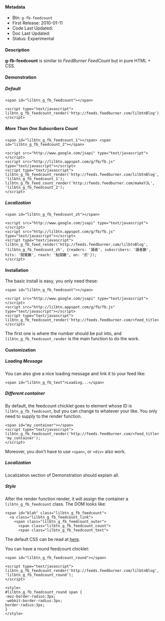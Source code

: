 #### Metadata

* Btn: `g-fb-feedcount`
* First Release: 2010-01-11
* Code Last Updated:
* Doc Last Updated:
* Status: Experimental

#### Description

**g-fb-feedcount** is similar to *FeedBurner FeedCount* but in pure HTML + CSS.

#### Demonstration

##### Default

<script src="http://www.google.com/jsapi" type="text/javascript"></script>
<script src="http://lilbtn.appspot.com/g/fb/fb.js" type="text/javascript"></script>
<span id="lilbtn_g_fb_feedcount"></span>

<script type="text/javascript">
lilbtn_g_fb_feedcount_render('http://feeds.feedburner.com/lilbtnBlog');
</script>

	<span id="lilbtn_g_fb_feedcount"></span>
	
	<script type="text/javascript">
	lilbtn_g_fb_feedcount_render('http://feeds.feedburner.com/lilbtnBlog');
	</script>

##### More Than One Subscribers Count

<span id="lilbtn_g_fb_feedcount_1"></span> <span id="lilbtn_g_fb_feedcount_2"></span>

<script type="text/javascript">
lilbtn_g_fb_feedcount_render('http://feeds.feedburner.com/lilbtnBlog', 'lilbtn_g_fb_feedcount_1');
lilbtn_g_fb_feedcount_render('http://feeds.feedburner.com/makeYJL', 'lilbtn_g_fb_feedcount_2');
</script>

	<span id="lilbtn_g_fb_feedcount_1"></span> <span id="lilbtn_g_fb_feedcount_2"></span>

	<script src="http://www.google.com/jsapi" type="text/javascript"></script>
	<script src="http://lilbtn.appspot.com/g/fb/fb.js" type="text/javascript"></script>
	<script type="text/javascript">
	lilbtn_g_fb_feedcount_render('http://feeds.feedburner.com/lilbtnBlog', 'lilbtn_g_fb_feedcount_1');
	lilbtn_g_fb_feed_count_render('http://feeds.feedburner.com/makeYJL', 'lilbtn_g_fb_feedcount_2');
	</script>

##### Localization

<span id="lilbtn_g_fb_feedcount_zh"></span>

<script type="text/javascript">
lilbtn_g_fb_feedcount_render('http://feeds.feedburner.com/lilbtnBlog', 'lilbtn_g_fb_feedcount_zh', {readers: '讀者', subscribers: '讀者數',  hits: '閱覽數', reach: '點閱數', on: '於'});
</script>

	<span id="lilbtn_g_fb_feedcount_zh"></span>

	<script src="http://www.google.com/jsapi" type="text/javascript"></script>
	<script src="http://lilbtn.appspot.com/g/fb/fb.js" type="text/javascript"></script>
	<script type="text/javascript">
	lilbtn_g_fb_feed_render('http://feeds.feedburner.com/lilbtnBlog', 'lilbtn_g_fb_feedcount_zh', {readers: '讀者', subscribers: '讀者數',  hits: '閱覽數', reach: '點閱數', on: '於'});
	</script>

#### Installation

The basic install is easy, you only need these:
	
	<span id="lilbtn_g_fb_feedcount"></span>
	
	<script src="http://www.google.com/jsapi" type="text/javascript"></script>
	<script src="http://lilbtn.appspot.com/g/fb/fb.js" type="text/javascript"></script>
	<script type="text/javascript">
	lilbtn_g_fb_feedcount_render('http://feeds.feedburner.com/<feed_title>');
	</script>

The first one is where the number should be put into, and `lilbtn_g_fb_feedcount_render` is the main function to do the work.

#### Customization

##### Loading Message

You can also give a nice loading message and link it to your feed like:

	<span id="lilbtn_g_fb_text">Loading...</span>

##### Different container

By default, the feedcount chicklet goes to element whose ID is `lilbtn_g_fb_feedcount`, but you can change to whatever your like. You only need to supply to the render function.

	<span id="my_container"></span>
	<script type="text/javascript">
	lilbtn_g_fb_feedcount_render('http://feeds.feedburner.com/<feed_title>', 'my_container');
	</script>

Moreover, you don't have to use `<span>`, or `<div>` also work.

##### Localization

Localization section of Demonstration should explain all.

##### Style

After the render function render, it will assign the container a `lilbtn_g_fb_feedcount` class. The DOM looks like:

	<span id="blah" class="lilbtn_g_fb_feedcount">
	  <a class="lilbtn_g_fb_feedcount_link">
	    <span class="lilbtn_g_fb_feedcount_outer">
	      <span class="lilbtn_g_fb_feedcount_count">
	      <span class="lilbtn_g_fb_feedcount_text">

The default CSS can be read at [here][default-css].

[default-css]: http://lilbtn.appspot.com/g/fb/fb.css

You can have a round feedcount chicklet:

<span id="lilbtn_g_fb_feedcount_round"></span>

<script type="text/javascript">
lilbtn_g_fb_feedcount_render('http://feeds.feedburner.com/lilbtnBlog', 'lilbtn_g_fb_feedcount_round');
</script>

<style>
\#lilbtn_g_fb_feedcount_round span {
-moz-border-radius:3px;
-webkit-border-radius:3px;
border-radius:3px;
}
</style>

	<span id="lilbtn_g_fb_feedcount_round"></span>

	<script type="text/javascript">
	lilbtn_g_fb_feedcount_render('http://feeds.feedburner.com/lilbtnBlog', 'lilbtn_g_fb_feedcount_round');
	</script>

	<style>
	#lilbtn_g_fb_feedcount_round span {
	-moz-border-radius:3px;
	-webkit-border-radius:3px;
	border-radius:3px;
	}
	</style>
